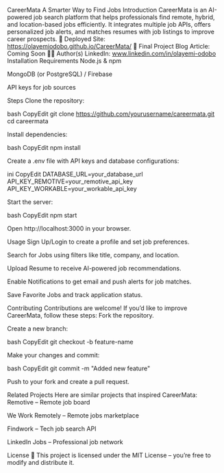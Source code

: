 CareerMata
A Smarter Way to Find Jobs
Introduction
CareerMata is an AI-powered job search platform that helps professionals find remote, hybrid, and location-based jobs efficiently. It integrates multiple job APIs, offers personalized job alerts, and matches resumes with job listings to improve career prospects.
🚀 Deployed Site: https://olayemiodobo.github.io/CareerMata/
 📝 Final Project Blog Article: Coming Soon
 👨‍💻 Author(s) LinkedIn: www.linkedin.com/in/olayemi-odobo
Installation
Requirements
Node.js & npm


MongoDB (or PostgreSQL) / Firebase


API keys for job sources


Steps
Clone the repository:

 bash
CopyEdit
git clone https://github.com/yourusername/careermata.git
cd careermata


Install dependencies:

 bash
CopyEdit
npm install


Create a .env file with API keys and database configurations:

 ini
CopyEdit
DATABASE_URL=your_database_url
API_KEY_REMOTIVE=your_remotive_api_key
API_KEY_WORKABLE=your_workable_api_key


Start the server:

 bash
CopyEdit
npm start


Open http://localhost:3000 in your browser.


Usage
Sign Up/Login to create a profile and set job preferences.


Search for Jobs using filters like title, company, and location.


Upload Resume to receive AI-powered job recommendations.


Enable Notifications to get email and push alerts for job matches.


Save Favorite Jobs and track application status.


Contributing
Contributions are welcome! If you’d like to improve CareerMata, follow these steps:
Fork the repository.


Create a new branch:

 bash
CopyEdit
git checkout -b feature-name


Make your changes and commit:

 bash
CopyEdit
git commit -m "Added new feature"


Push to your fork and create a pull request.


Related Projects
Here are similar projects that inspired CareerMata:
Remotive – Remote job board


We Work Remotely – Remote jobs marketplace


Findwork – Tech job search API


LinkedIn Jobs – Professional job network


License
📜 This project is licensed under the MIT License – you’re free to modify and distribute it.

